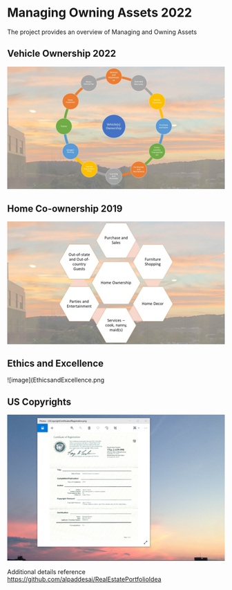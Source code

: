 # Managing Owning Assets 2022

The project provides an overview of Managing and Owning Assets 

## Vehicle Ownership 2022
![image](VehicleOwnership.jpg)

## Home Co-ownership 2019
![image](HomeOwnership.jpg)

## Ethics and Excellence
![image](EthicsandExcellence.png

## US Copyrights
![image](USCopyrightCertificate.png)

Additional details reference https://github.com/alpaddesai/RealEstatePortfolioIdea
